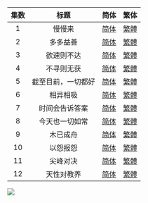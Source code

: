 

| 集数 |        标题        |                             简体                             |                             繁体                             |
| :--: | :----------------: | :----------------------------------------------------------: | :----------------------------------------------------------: |
|  1   |       慢慢来       | [简体](https://raw.githubusercontent.com/SweetSub/SweetSub/master/Archive/Lycoris%20Recoil%2F%5BSweetSub%5D%20Lycoris%20Recoil%20-%2001.chs.ass) | [繁體](https://raw.githubusercontent.com/SweetSub/SweetSub/master/Archive/Lycoris%20Recoil%2F%5BSweetSub%5D%20Lycoris%20Recoil%20-%2001.cht.ass) |
|  2   |      多多益善      | [简体](https://raw.githubusercontent.com/SweetSub/SweetSub/master/Archive/Lycoris%20Recoil%2F%5BSweetSub%5D%20Lycoris%20Recoil%20-%2002.chs.ass) | [繁體](https://raw.githubusercontent.com/SweetSub/SweetSub/master/Archive/Lycoris%20Recoil%2F%5BSweetSub%5D%20Lycoris%20Recoil%20-%2002.cht.ass) |
|  3   |     欲速则不达     | [简体](https://raw.githubusercontent.com/SweetSub/SweetSub/master/Archive/Lycoris%20Recoil%2F%5BSweetSub%5D%20Lycoris%20Recoil%20-%2003.chs.ass) | [繁體](https://raw.githubusercontent.com/SweetSub/SweetSub/master/Archive/Lycoris%20Recoil%2F%5BSweetSub%5D%20Lycoris%20Recoil%20-%2003.cht.ass) |
|  4   |     不寻则无获     | [简体](https://raw.githubusercontent.com/SweetSub/SweetSub/master/Archive/Lycoris%20Recoil%2F%5BSweetSub%5D%20Lycoris%20Recoil%20-%2004.chs.ass) | [繁體](https://raw.githubusercontent.com/SweetSub/SweetSub/master/Archive/Lycoris%20Recoil%2F%5BSweetSub%5D%20Lycoris%20Recoil%20-%2004.cht.ass) |
|  5   | 截至目前，一切都好 | [简体](https://raw.githubusercontent.com/SweetSub/SweetSub/master/Archive/Lycoris%20Recoil%2F%5BSweetSub%5D%20Lycoris%20Recoil%20-%2005.chs.ass) | [繁體](https://raw.githubusercontent.com/SweetSub/SweetSub/master/Archive/Lycoris%20Recoil%2F%5BSweetSub%5D%20Lycoris%20Recoil%20-%2005.cht.ass) |
|  6   | 相异相吸 | [简体](https://raw.githubusercontent.com/SweetSub/SweetSub/master/Archive/Lycoris%20Recoil%2F%5BSweetSub%5D%20Lycoris%20Recoil%20-%2006.chs.ass) | [繁體](https://raw.githubusercontent.com/SweetSub/SweetSub/master/Archive/Lycoris%20Recoil%2F%5BSweetSub%5D%20Lycoris%20Recoil%20-%2006.cht.ass) |
| 7 | 时间会告诉答案 | [简体](https://raw.githubusercontent.com/SweetSub/SweetSub/master/Archive/Lycoris%20Recoil%2F%5BSweetSub%5D%20Lycoris%20Recoil%20-%2007.chs.ass) | [繁體](https://raw.githubusercontent.com/SweetSub/SweetSub/master/Archive/Lycoris%20Recoil%2F%5BSweetSub%5D%20Lycoris%20Recoil%20-%2007.cht.ass) |
| 8 | 今天也一切如常 | [简体](https://raw.githubusercontent.com/SweetSub/SweetSub/master/Archive/Lycoris%20Recoil%2F%5BSweetSub%5D%20Lycoris%20Recoil%20-%2008.chs.ass) | [繁體](https://raw.githubusercontent.com/SweetSub/SweetSub/master/Archive/Lycoris%20Recoil%2F%5BSweetSub%5D%20Lycoris%20Recoil%20-%2008.cht.ass) |
| 9 | 木已成舟 | [简体](https://raw.githubusercontent.com/SweetSub/SweetSub/master/Archive/Lycoris%20Recoil%2F%5BSweetSub%5D%20Lycoris%20Recoil%20-%2009.chs.ass) | [繁體](https://raw.githubusercontent.com/SweetSub/SweetSub/master/Archive/Lycoris%20Recoil%2F%5BSweetSub%5D%20Lycoris%20Recoil%20-%2009.cht.ass) |
| 10 | 以怨报怨 | [简体](https://raw.githubusercontent.com/SweetSub/SweetSub/master/Archive/Lycoris%20Recoil%2F%5BSweetSub%5D%20Lycoris%20Recoil%20-%2010.chs.ass) | [繁體](https://raw.githubusercontent.com/SweetSub/SweetSub/master/Archive/Lycoris%20Recoil%2F%5BSweetSub%5D%20Lycoris%20Recoil%20-%2010.cht.ass) |
| 11 | 尖峰对决 | [简体](https://raw.githubusercontent.com/SweetSub/SweetSub/master/Archive/Lycoris%20Recoil%2F%5BSweetSub%5D%20Lycoris%20Recoil%20-%2011.chs.ass) | [繁體](https://raw.githubusercontent.com/SweetSub/SweetSub/master/Archive/Lycoris%20Recoil%2F%5BSweetSub%5D%20Lycoris%20Recoil%20-%2011.cht.ass) |
| 12 | 天性对教养 | [简体](https://raw.githubusercontent.com/SweetSub/SweetSub/master/Archive/Lycoris%20Recoil%2F%5BSweetSub%5D%20Lycoris%20Recoil%20-%2012.chs.ass) | [繁體](https://raw.githubusercontent.com/SweetSub/SweetSub/master/Archive/Lycoris%20Recoil%2F%5BSweetSub%5D%20Lycoris%20Recoil%20-%2012.cht.ass) |

![](https://p.sda1.dev/6/18d6fe23166e9fac52adfe2ef50758f2/LycorisRecoil02-3.jpg)
